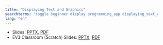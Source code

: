 ```yaml
---
title: "Displaying Text and Graphics"
searchterms: "toggle beginner display programming_app displaying_text_and_graphics ipad tablet text graphics android display_block display_graphics app"
lang: "en"
---
```

 <ul>
 <li class="ng-binding">Slides:
 <a href="ProgrammingLessons/beginner/Display.pptx">PPTX</a>,
 <a href="ProgrammingLessons/beginner/Display.pdf">PDF</a>
 </li>
  <li class="ng-binding">EV3 Classroom (Scratch) Slides:
 <a href="ProgrammingLessons/beginner/scratch-Display.pptx">PPTX</a>,
 <a href="ProgrammingLessons/beginner/scratch-Display.pdf">PDF</a>
 </li>
 </ul>
